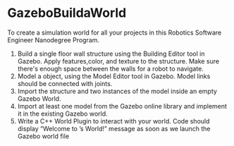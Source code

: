 # GazeboBuildaWorld

To create a simulation world for all your projects in this Robotics Software Engineer Nanodegree Program.

1. Build a single floor wall structure using the Building Editor tool in Gazebo. Apply features,color, and texture to the          structure. Make sure there's enough space between the walls for a robot to navigate.
2. Model a object, using the Model Editor tool in Gazebo. Model links should be connected with joints.
3. Import the structure and two instances of the model inside an empty Gazebo World.
4. Import at least one model from the Gazebo online library and implement it in the existing Gazebo world.
5. Write a C++ World Plugin to interact with your world. Code should display “Welcome to ’s World!” message as soon as we          launch the Gazebo world file
